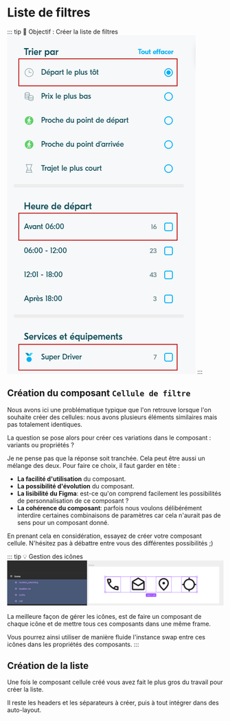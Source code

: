 # Liste de filtres

::: tip 🎯 Objectif : Créer la liste de filtres
![](../../assets/img/figma/tutorial/app/cells.png)
:::

## Création du composant `Cellule de filtre`
Nous avons ici une problématique typique que l'on retrouve lorsque l'on souhaite créer des cellules: nous avons plusieurs éléments similaires mais pas totalement identiques.

La question se pose alors pour créer ces variations dans le composant : variants ou propriétés ?

Je ne pense pas que la réponse soit tranchée. Cela peut être aussi un mélange des deux. Pour faire ce choix, il faut garder en tête : 

- **La facilité d'utilisation** du composant.
- **La possibilité d'évolution** du composant.
- **La lisibilité du Figma**: est-ce qu'on comprend facilement les possibilités de personnalisation de ce composant ?
- **La cohérence du composant**: parfois nous voulons délibérément interdire certaines combinaisons de paramètres car cela n'aurait pas de sens pour un composant donné.

En prenant cela en considération, essayez de créer votre composant cellule. N'hésitez pas à débattre entre vous des différentes possibilités ;)

::: tip 💡 Gestion des icônes
![](../../assets/img/figma/tutorial/app/icons.png)

La meilleure façon de gérer les icônes, est de faire un composant de chaque icône et de mettre tous ces composants dans une même frame.

Vous pourrez ainsi utiliser de manière fluide l'instance swap entre ces icônes dans les propriétés des composants.
:::

## Création de la liste
Une fois le composant cellule créé vous avez fait le plus gros du travail pour créer la liste.

Il reste les headers et les séparateurs à créer, puis à tout intégrer dans des auto-layout.



